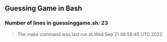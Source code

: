 ## Guessing Game in Bash
### Number of lines in guessinggame.sh: 23
>The make command was last run at Wed Sep 21 08:58:45 UTC 2022

